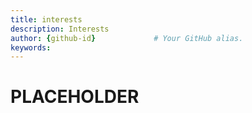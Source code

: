 ```yaml
---
title: interests       
description: Interests 
author: {github-id}             # Your GitHub alias.
keywords:
---
```


# PLACEHOLDER
